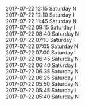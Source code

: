 2017-07-22 12:15 Saturday  N  
2017-07-22 12:10 Saturday  I  
2017-07-22 11:45 Saturday  N  
2017-07-22 09:15 Saturday  I  
2017-07-22 08:40 Saturday  N  
2017-07-22 07:10 Saturday  I  
2017-07-22 07:05 Saturday  N  
2017-07-22 07:00 Saturday  I  
2017-07-22 06:45 Saturday  N  
2017-07-22 06:40 Saturday  I  
2017-07-22 06:35 Saturday  N  
2017-07-22 06:25 Saturday  I  
2017-07-22 05:50 Saturday  N  
2017-07-22 05:45 Saturday  I  
2017-07-22 05:40 Saturday  N  
